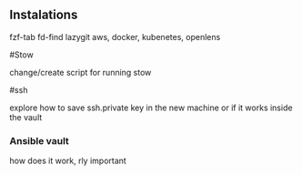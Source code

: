 ## Instalations

fzf-tab
fd-find
lazygit
aws, docker, kubenetes, openlens

#Stow

change/create script for running stow

#ssh

explore how to save ssh.private key in the new machine or if it works inside the vault

### Ansible vault

how does it work, rly important


